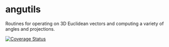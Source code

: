 # angutils
Routines for operating on 3D Euclidean vectors and computing a variety of angles and projections.

[![Coverage Status](https://coveralls.io/repos/github/dsavransky/angutils/badge.svg)](https://coveralls.io/github/dsavransky/angutils)

